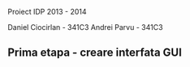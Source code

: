 Proiect IDP 2013 - 2014


Daniel Ciocirlan - 341C3
Andrei Parvu - 341C3


Prima etapa - creare interfata GUI
----------------------------------

